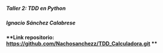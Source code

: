 ##### **Taller 2: TDD en Python**

##### **Ignacio Sánchez Calabrese**

#### **Link repositorio: https://github.com/Nachosanchezz/TDD_Calculadora.git **
  

